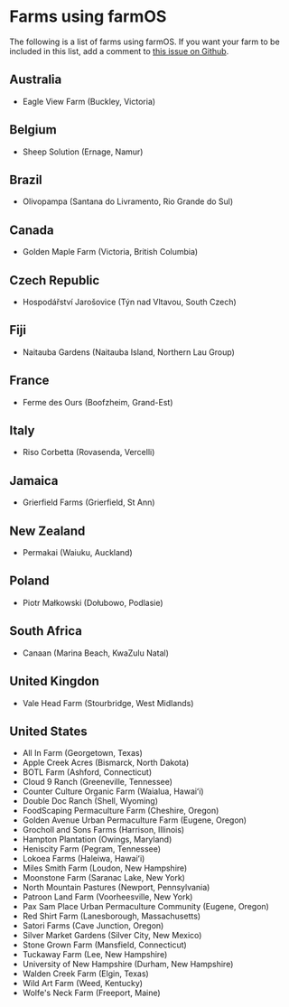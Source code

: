 # Farms using farmOS

The following is a list of farms using farmOS. If you want your farm to be
included in this list, add a comment to [this issue on Github].

## Australia

* Eagle View Farm (Buckley, Victoria)

## Belgium

* Sheep Solution (Ernage, Namur)

## Brazil

* Olivopampa (Santana do Livramento, Rio Grande do Sul)

## Canada

* Golden Maple Farm (Victoria, British Columbia)

## Czech Republic

* Hospodářství Jarošovice (Týn nad Vltavou, South Czech)

## Fiji

* Naitauba Gardens (Naitauba Island, Northern Lau Group)

## France

* Ferme des Ours (Boofzheim, Grand-Est)

## Italy

* Riso Corbetta (Rovasenda, Vercelli)

## Jamaica

* Grierfield Farms (Grierfield, St Ann)

## New Zealand

* Permakai (Waiuku, Auckland)

## Poland

* Piotr Małkowski (Dołubowo, Podlasie)

## South Africa

* Canaan (Marina Beach, KwaZulu Natal)

## United Kingdon

* Vale Head Farm (Stourbridge, West Midlands)

## United States

* All In Farm (Georgetown, Texas)
* Apple Creek Acres (Bismarck, North Dakota)
* BOTL Farm (Ashford, Connecticut)
* Cloud 9 Ranch (Greeneville, Tennessee)
* Counter Culture Organic Farm (Waialua, Hawai&#699;i)
* Double Doc Ranch (Shell, Wyoming)
* FoodScaping Permaculture Farm (Cheshire, Oregon)
* Golden Avenue Urban Permaculture Farm (Eugene, Oregon)
* Grocholl and Sons Farms (Harrison, Illinois)
* Hampton Plantation (Owings, Maryland)
* Heniscity Farm (Pegram, Tennessee)
* Lokoea Farms (Haleiwa, Hawai&#699;i)
* Miles Smith Farm (Loudon, New Hampshire)
* Moonstone Farm (Saranac Lake, New York)
* North Mountain Pastures (Newport, Pennsylvania)
* Patroon Land Farm (Voorheesville, New York)
* Pax Sam Place Urban Permaculture Community (Eugene, Oregon)
* Red Shirt Farm (Lanesborough, Massachusetts)
* Satori Farms (Cave Junction, Oregon)
* Silver Market Gardens (Silver City, New Mexico)
* Stone Grown Farm (Mansfield, Connecticut)
* Tuckaway Farm (Lee, New Hampshire)
* University of New Hampshire (Durham, New Hampshire)
* Walden Creek Farm (Elgin, Texas)
* Wild Art Farm (Weed, Kentucky)
* Wolfe's Neck Farm (Freeport, Maine)

[this issue on Github]: https://github.com/farmOS/farmOS.org/issues/12

